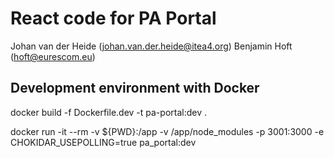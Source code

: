 # React code for PA Portal

Johan van der Heide (johan.van.der.heide@itea4.org)
Benjamin Hoft (hoft@eurescom.eu)

## Development environment with Docker
docker build -f Dockerfile.dev -t pa-portal:dev .

docker run -it --rm -v ${PWD}:/app -v /app/node_modules -p 3001:3000 -e CHOKIDAR_USEPOLLING=true pa_portal:dev